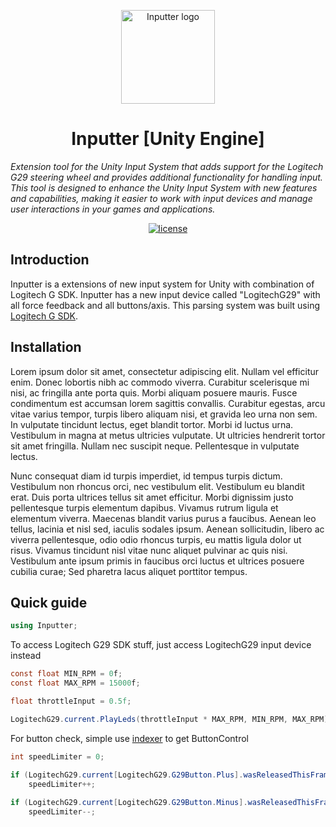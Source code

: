 <!-- markdownlint-disable-next-line -->
<p align="center">
  <a href="#" rel="noopener" target="_blank"><img width="150" src="" alt="Inputter logo"></a>
</p>

<h1 align="center">Inputter [Unity Engine]</h1>

*Extension tool for the Unity Input System that adds support for the Logitech G29 steering wheel and provides additional functionality for handling input. This tool is designed to enhance the Unity Input System with new features and capabilities, making it easier to work with input devices and manage user interactions in your games and applications.*

<div align="center">
  
[![license](https://img.shields.io/badge/license-MIT-blue.svg)](https://github.com/mrrobinofficial/unity-inputter/blob/HEAD/LICENSE.txt)

</div>

## Introduction

Inputter is a extensions of new input system for Unity with combination of Logitech G SDK. Inputter has a new input device called "LogitechG29" with all force feedback and all buttons/axis. 
This parsing system was built using [Logitech G SDK](https://www.logitechg.com/en-us/innovation/developer-lab.html).

## Installation

Lorem ipsum dolor sit amet, consectetur adipiscing elit. Nullam vel efficitur enim. Donec lobortis nibh ac commodo viverra. Curabitur scelerisque mi nisi, ac fringilla ante porta quis. Morbi aliquam posuere mauris. Fusce condimentum est accumsan lorem sagittis convallis. Curabitur egestas, arcu vitae varius tempor, turpis libero aliquam nisi, et gravida leo urna non sem. In vulputate tincidunt lectus, eget blandit tortor. Morbi id luctus urna. Vestibulum in magna at metus ultricies vulputate. Ut ultricies hendrerit tortor sit amet fringilla. Nullam nec suscipit neque. Pellentesque in vulputate lectus.

Nunc consequat diam id turpis imperdiet, id tempus turpis dictum. Vestibulum non rhoncus orci, nec vestibulum elit. Vestibulum eu blandit erat. Duis porta ultrices tellus sit amet efficitur. Morbi dignissim justo pellentesque turpis elementum dapibus. Vivamus rutrum ligula et elementum viverra. Maecenas blandit varius purus a faucibus. Aenean leo tellus, lacinia et nisl sed, iaculis sodales ipsum. Aenean sollicitudin, libero ac viverra pellentesque, odio odio rhoncus turpis, eu mattis ligula dolor ut risus. Vivamus tincidunt nisl vitae nunc aliquet pulvinar ac quis nisi. Vestibulum ante ipsum primis in faucibus orci luctus et ultrices posuere cubilia curae; Sed pharetra lacus aliquet porttitor tempus.

## Quick guide

```c#
using Inputter;
```
To access Logitech G29 SDK stuff, just access LogitechG29 input device instead 
```c#
const float MIN_RPM = 0f;
const float MAX_RPM = 15000f;

float throttleInput = 0.5f;

LogitechG29.current.PlayLeds(throttleInput * MAX_RPM, MIN_RPM, MAX_RPM);
```
For button check, simple use [indexer](https://docs.microsoft.com/en-us/dotnet/csharp/programming-guide/indexers/) to get ButtonControl
```c#
int speedLimiter = 0;

if (LogitechG29.current[LogitechG29.G29Button.Plus].wasReleasedThisFrame)
    speedLimiter++;
    
if (LogitechG29.current[LogitechG29.G29Button.Minus].wasReleasedThisFrame)
    speedLimiter--;
```
